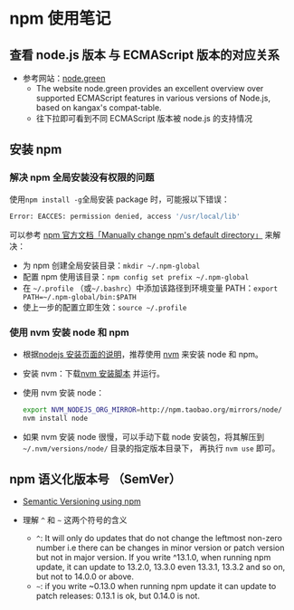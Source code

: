 # npm 使用笔记

## 查看 node.js 版本 与 ECMAScript 版本的对应关系

- 参考网站：[node.green][6]
  - The website node.green provides an excellent overview over supported ECMAScript features in various versions of Node.js,
    based on kangax's compat-table.
  - 往下拉即可看到不同 ECMAScript 版本被 node.js 的支持情况

## 安装 npm

### 解决 npm 全局安装没有权限的问题

使用`npm install -g`全局安装 package 时，可能报以下错误：

```sh
Error: EACCES: permission denied, access '/usr/local/lib'
```

可以参考 [npm 官方文档「Manually change npm's default directory」][4] 来解决：

- 为 npm 创建全局安装目录：`mkdir ~/.npm-global`
- 配置 npm 使用该目录：`npm config set prefix ~/.npm-global`
- 在 `~/.profile` （或`~/.bashrc`）中添加该路径到环境变量 PATH：`export PATH=~/.npm-global/bin:$PATH`
- 使上一步的配置立即生效：`source ~/.profile`

### 使用 nvm 安装 node 和 npm

- 根据[nodejs 安装页面的说明][1]，推荐使用 [nvm][2] 来安装 node 和 npm。
- 安装 nvm：下载[nvm 安装脚本][3] 并运行。
- 使用 nvm 安装 node：

  ```sh
  export NVM_NODEJS_ORG_MIRROR=http://npm.taobao.org/mirrors/node/
  nvm install node
  ```

- 如果 nvm 安装 node 很慢，可以手动下载 node 安装包，将其解压到 `~/.nvm/versions/node/` 目录的指定版本目录下，
  再执行 `nvm use` 即可。

## npm 语义化版本号 （SemVer）

- [Semantic Versioning using npm][5]

- 理解 `^` 和 `~` 这两个符号的含义
  - `^`: It will only do updates that do not change the leftmost non-zero number
    i.e there can be changes in minor version or patch version but not in major version.
    If you write ^13.1.0, when running npm update, it can update to 13.2.0, 13.3.0 even 13.3.1, 13.3.2 and so on, but not to 14.0.0 or above.
  - `~`: if you write ~0.13.0 when running npm update it can update to patch releases: 0.13.1 is ok, but 0.14.0 is not.

  [1]: https://docs.npmjs.com/downloading-and-installing-node-js-and-npm
  [2]: https://github.com/nvm-sh/nvm
  [3]: https://github.com/nvm-sh/nvm/blob/v0.39.1/install.sh
  [4]: https://docs.npmjs.com/resolving-eacces-permissions-errors-when-installing-packages-globally
  [5]: https://nodejs.dev/learn/semantic-versioning-using-npm
  [6]: https://node.green/
